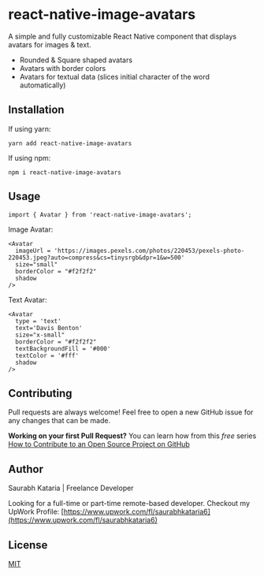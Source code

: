 # react-native-image-avatars

A simple and fully customizable React Native component that displays avatars for images & text. 

* Rounded & Square shaped avatars
* Avatars with border colors
* Avatars for textual data (slices initial character of the word automatically)

## Installation

If using yarn:

```
yarn add react-native-image-avatars
```

If using npm:

```
npm i react-native-image-avatars
```

## Usage

```
import { Avatar } from 'react-native-image-avatars';
```

Image Avatar:

```
<Avatar
  imageUrl = 'https://images.pexels.com/photos/220453/pexels-photo-220453.jpeg?auto=compress&cs=tinysrgb&dpr=1&w=500'
  size="small"
  borderColor = "#f2f2f2"
  shadow
/>
``` 

Text Avatar:

```
<Avatar
  type = 'text'
  text='Davis Benton'
  size="x-small"
  borderColor = "#f2f2f2"
  textBackgroundFill = '#000'
  textColor = '#fff'
  shadow
/>
``` 

## Contributing
Pull requests are always welcome! Feel free to open a new GitHub issue for any changes that can be made.

**Working on your first Pull Request?** You can learn how from this *free* series [How to Contribute to an Open Source Project on GitHub](https://egghead.io/series/how-to-contribute-to-an-open-source-project-on-github)

## Author
Saurabh Kataria | Freelance Developer

Looking for a full-time or part-time remote-based developer. 
Checkout my UpWork Profile:
[https://www.upwork.com/fl/saurabhkataria6](https://www.upwork.com/fl/saurabhkataria6)

## License
[MIT](./LICENSE)